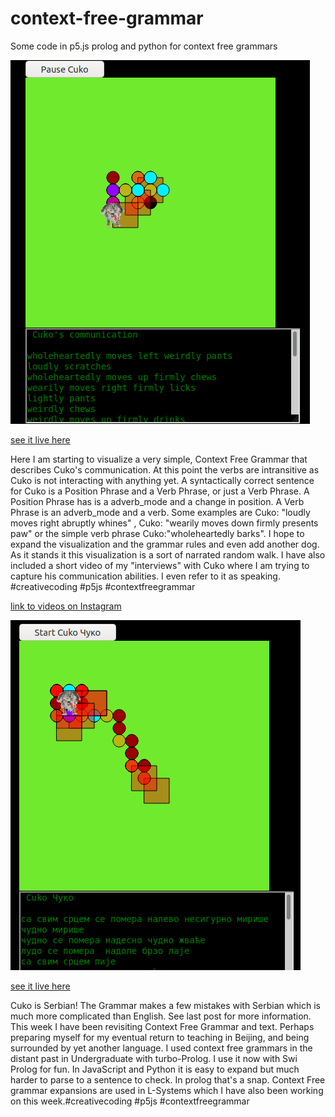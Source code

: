 # context-free-grammar
Some code in p5.js prolog and python for context free grammars

![cfgCuko1.png](cfgCuko1.png)

[see it live here](https://editor.p5js.org/greggelong/present/PrZAmnnJC)



Here I am starting to visualize a very simple, Context Free Grammar that describes Cuko's communication.  At this point the verbs are intransitive as Cuko is not interacting with anything yet.  A syntactically correct sentence for Cuko is a Position Phrase and a Verb Phrase, or just a Verb Phrase.  A Position Phrase has is a adverb_mode and a change in position.  A Verb Phrase is an adverb_mode and a verb.  Some examples are Cuko: "loudly moves right abruptly whines" , Cuko: "wearily moves down firmly presents paw" or the simple verb phrase Cuko:"wholeheartedly barks".  I hope to expand the visualization and the grammar rules and even add another dog.  As it stands it this visualization is a sort of narrated random walk. I have also included a short video of my "interviews" with Cuko where I am trying to capture his communication abilities. I even refer to it as speaking. #creativecoding #p5js #contextfreegrammar

[link to videos on Instagram](https://www.instagram.com/p/CFVdgxNHkCM/)


![cfgCuko2.png](cfgCuko2.png)

[see it live here](https://editor.p5js.org/greggelong/present/haExP3yi4)

Cuko is Serbian! The Grammar makes a few mistakes with Serbian which is much more complicated than English. See last post for more information. This week I have been revisiting Context Free Grammar and text. Perhaps preparing myself for my eventual return to  teaching in Beijing, and being surrounded by yet another language. I used context free grammars in the distant past in Undergraduate with turbo-Prolog. I use it now with Swi Prolog for fun.  In JavaScript and Python it is easy to expand but much harder to parse to a sentence to check. In prolog that's a snap. Context Free grammar expansions are used in L-Systems which I have also been working on this week.#creativecoding #p5js #contextfreegrammar
